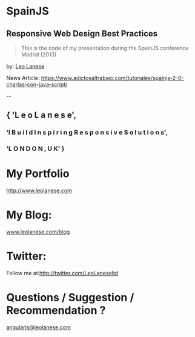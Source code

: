 # SpainJS

## Responsive Web Design Best Practices

> This is the code of my presentation during the SpainJS conference Madrid (2013)

by: <a href="http://twitter.com/LeoLaneseltd" target="_blank">Leo Lanese</a><br>

News Article:
https://www.adictosaltrabajo.com/tutoriales/spainjs-2-0-charlas-con-java-script/

--

## { 'L e o   L a n e s e',
### 'I  B u i l d   I n s p i r i n g   R e s p o n s i v e   S o l u t i o n s',
### 'L O N D O N ,  U K' }

# My Portfolio<br>
<a href="http://www.leolanese.com" target="_blank">http://www.leolanese.com</a><br>

# My Blog:<br>
<a href="http://www.leolanese.com/blog" target="_blank">www.leolanese.com/blog</a><br>

# Twitter:<br>
Follow me at:<a href="http://twitter.com/LeoLaneseltd" target="_blank">http://twitter.com/LeoLaneseltd</a><br>

# Questions / Suggestion / Recommendation ?<br>
<a href="mail:to">angularjs@leolanese.com</a><br>
